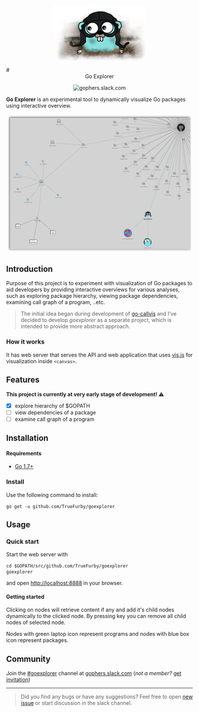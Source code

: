 <p align="center"><img src="images/gopher.png" alt="gopher"></p>
# <div align="center">Go Explorer</div>
<p align="center"><img src="https://img.shields.io/badge/gophers%20slack-%23goexplorer-ff69b4.svg" href="https://gophers.slack.com/archives/goexplorer" alt="gophers.slack.com"></p>

**Go Explorer** is an experimental tool to dynamically visualize Go packages using interactive overview.

[![screen](images/screen.png)](https://raw.githubusercontent.com/TrueFurby/goexplorer/master/images/screen.png)

## Introduction

Purpose of this project is to experiment with visualization of Go packages to aid developers by providing interactive overviews for various analyses, such as exploring package hierarchy, viewing package dependencies, examining call graph of a program, ..etc.

> The initial idea began during development of [go-callvis](https://github.com/TrueFurby/go-callvis#roadmap) and I've decided to develop *goexplorer* as a separate project, which is intended to provide more abstract approach.

### How it works

It has web server that serves the API and web application that uses [vis.js](http://visjs.org/) for visualization inside `<canvas>`.

## Features

**This project is currently at very early stage of development!** :warning:

- [x] explore hierarchy of $GOPATH
- [ ] view dependencies of a package
- [ ] examine call graph of a program

## Installation

#### Requirements

- [Go 1.7+](https://golang.org/dl/)

### Install

Use the following command to install:

```
go get -u github.com/TrueFurby/goexplorer
```

## Usage

### Quick start

Start the web server with

```
cd $GOPATH/src/github.com/TrueFurby/goexplorer
goexplorer
```

and open [http://localhost:8888](http://localhost:8888) in your browser.

#### Getting started

Clicking on nodes will retrieve content if any and add it's child nodes dynamically to the clicked node. By pressing <delete> key you can remove all child nodes of selected node.

Nodes with green laptop icon represent programs and nodes with blue box icon represent packages.

## Community

Join the [#goexplorer](https://gophers.slack.com/archives/goexplorer) channel at [gophers.slack.com](http://gophers.slack.com) (*not a member?* [get invitation](https://gophersinvite.herokuapp.com))


---

> Did you find any bugs or have any suggestions? Feel free to open [new issue](https://github.com/TrueFurby/goexplorer/issues/new) or start discussion in the slack channel.
